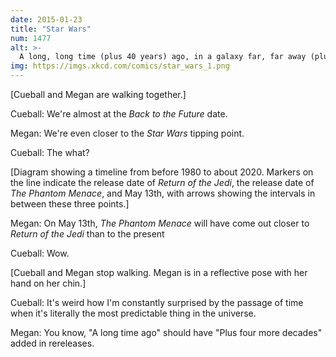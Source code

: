 ```yaml
---
date: 2015-01-23
title: "Star Wars"
num: 1477
alt: >-
  A long, long time (plus 40 years) ago, in a galaxy far, far away (plus a corrective factor involving the Hubble constant) ...
img: https://imgs.xkcd.com/comics/star_wars_1.png
---
```

[Cueball and Megan are walking together.]

Cueball: We're almost at the *Back to the Future* date.

Megan: We're even closer to the *Star Wars* tipping point.

Cueball: The what?

[Diagram showing a timeline from before 1980 to about 2020. Markers on the line indicate the release date of *Return of the Jedi*, the release date of *The Phantom Menace*, and May 13th, with arrows showing the intervals in between these three points.]

Megan: On May 13th, *The Phantom Menace* will have come out closer to *Return of the Jedi* than to the present

Cueball: Wow.

[Cueball and Megan stop walking. Megan is in a reflective pose with her hand on her chin.]

Cueball: It's weird how I'm constantly surprised by the passage of time when it's literally the most predictable thing in the universe.

Megan: You know, "A long time ago" should have "Plus four more decades" added in rereleases.